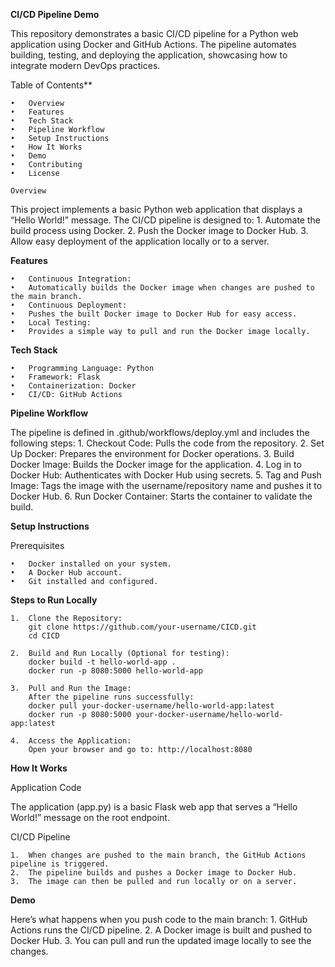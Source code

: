 **CI/CD Pipeline Demo**

This repository demonstrates a basic CI/CD pipeline for a Python web application using Docker and GitHub Actions. The pipeline automates building, testing, and deploying the application, showcasing how to integrate modern DevOps practices.

Table of Contents**

	•	Overview
	•	Features
	•	Tech Stack
	•	Pipeline Workflow
	•	Setup Instructions
	•	How It Works
	•	Demo
	•	Contributing
	•	License

    Overview

This project implements a basic Python web application that displays a “Hello World!” message. The CI/CD pipeline is designed to:
	1.	Automate the build process using Docker.
	2.	Push the Docker image to Docker Hub.
	3.	Allow easy deployment of the application locally or to a server.

**Features**

	•	Continuous Integration:
	•	Automatically builds the Docker image when changes are pushed to the main branch.
	•	Continuous Deployment:
	•	Pushes the built Docker image to Docker Hub for easy access.
	•	Local Testing:
	•	Provides a simple way to pull and run the Docker image locally.

**Tech Stack**

	•	Programming Language: Python
	•	Framework: Flask
	•	Containerization: Docker
	•	CI/CD: GitHub Actions

**Pipeline Workflow**

The pipeline is defined in .github/workflows/deploy.yml and includes the following steps:
	1.	Checkout Code: Pulls the code from the repository.
	2.	Set Up Docker: Prepares the environment for Docker operations.
	3.	Build Docker Image: Builds the Docker image for the application.
	4.	Log in to Docker Hub: Authenticates with Docker Hub using secrets.
	5.	Tag and Push Image: Tags the image with the username/repository name and pushes it to Docker Hub.
	6.	Run Docker Container: Starts the container to validate the build.

**Setup Instructions**

Prerequisites

	•	Docker installed on your system.
	•	A Docker Hub account.
	•	Git installed and configured.

**Steps to Run Locally**

	1.	Clone the Repository:
        git clone https://github.com/your-username/CICD.git
        cd CICD

    2.	Build and Run Locally (Optional for testing):
        docker build -t hello-world-app .
        docker run -p 8080:5000 hello-world-app
    
    3.	Pull and Run the Image:
        After the pipeline runs successfully: 
        docker pull your-docker-username/hello-world-app:latest
        docker run -p 8080:5000 your-docker-username/hello-world-app:latest
    
    4.	Access the Application:
        Open your browser and go to: http://localhost:8080
    
**How It Works**

Application Code

The application (app.py) is a basic Flask web app that serves a “Hello World!” message on the root endpoint.

CI/CD Pipeline

	1.	When changes are pushed to the main branch, the GitHub Actions pipeline is triggered.
	2.	The pipeline builds and pushes a Docker image to Docker Hub.
	3.	The image can then be pulled and run locally or on a server.

**Demo**

Here’s what happens when you push code to the main branch:
	1.	GitHub Actions runs the CI/CD pipeline.
	2.	A Docker image is built and pushed to Docker Hub.
	3.	You can pull and run the updated image locally to see the changes.
